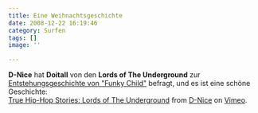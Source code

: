 ```yaml
---
title: Eine Weihnachtsgeschichte
date: 2008-12-22 16:19:46
category: Surfen
tags: []
image: ''

---
```


**D-Nice** hat **Doitall** von den **Lords of The Underground** zur [Entstehungsgeschichte von "Funky Child"](http://blog.d-nice.com/2008/12/20/true-hip-hop-stories-lords-of-the-underground-2/) befragt, und es ist eine schöne Geschichte:  
[True Hip-Hop Stories: Lords of The Underground](http://vimeo.com/2582442) from [D-Nice](http://vimeo.com/dnicetv) on [Vimeo](http://vimeo.com).
